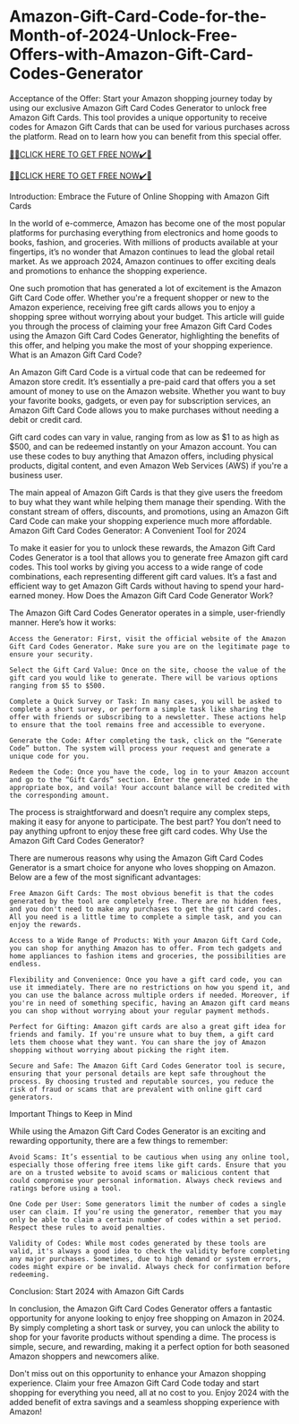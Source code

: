 # Amazon-Gift-Card-Code-for-the-Month-of-2024-Unlock-Free-Offers-with-Amazon-Gift-Card-Codes-Generator
Acceptance of the Offer: Start your Amazon shopping journey today by using our exclusive Amazon Gift Card Codes Generator to unlock free Amazon Gift Cards. This tool provides a unique opportunity to receive codes for Amazon Gift Cards that can be used for various purchases across the platform. Read on to learn how you can benefit from this special offer.

[🎁🎁CLICK HERE TO GET FREE NOW✔️🎁](https://www.footlogix.com/Footlogix/media/Before-and-After/allgiftrafisarkar.html)

[🎁🎁CLICK HERE TO GET FREE NOW✔️🎁](https://www.footlogix.com/Footlogix/media/Before-and-After/allgiftrafisarkar.html)

Introduction: Embrace the Future of Online Shopping with Amazon Gift Cards

In the world of e-commerce, Amazon has become one of the most popular platforms for purchasing everything from electronics and home goods to books, fashion, and groceries. With millions of products available at your fingertips, it’s no wonder that Amazon continues to lead the global retail market. As we approach 2024, Amazon continues to offer exciting deals and promotions to enhance the shopping experience.

One such promotion that has generated a lot of excitement is the Amazon Gift Card Code offer. Whether you're a frequent shopper or new to the Amazon experience, receiving free gift cards allows you to enjoy a shopping spree without worrying about your budget. This article will guide you through the process of claiming your free Amazon Gift Card Codes using the Amazon Gift Card Codes Generator, highlighting the benefits of this offer, and helping you make the most of your shopping experience.
What is an Amazon Gift Card Code?

An Amazon Gift Card Code is a virtual code that can be redeemed for Amazon store credit. It’s essentially a pre-paid card that offers you a set amount of money to use on the Amazon website. Whether you want to buy your favorite books, gadgets, or even pay for subscription services, an Amazon Gift Card Code allows you to make purchases without needing a debit or credit card.

Gift card codes can vary in value, ranging from as low as $1 to as high as $500, and can be redeemed instantly on your Amazon account. You can use these codes to buy anything that Amazon offers, including physical products, digital content, and even Amazon Web Services (AWS) if you're a business user.

The main appeal of Amazon Gift Cards is that they give users the freedom to buy what they want while helping them manage their spending. With the constant stream of offers, discounts, and promotions, using an Amazon Gift Card Code can make your shopping experience much more affordable.
Amazon Gift Card Codes Generator: A Convenient Tool for 2024

To make it easier for you to unlock these rewards, the Amazon Gift Card Codes Generator is a tool that allows you to generate free Amazon gift card codes. This tool works by giving you access to a wide range of code combinations, each representing different gift card values. It’s a fast and efficient way to get Amazon Gift Cards without having to spend your hard-earned money.
How Does the Amazon Gift Card Code Generator Work?

The Amazon Gift Card Codes Generator operates in a simple, user-friendly manner. Here’s how it works:

    Access the Generator: First, visit the official website of the Amazon Gift Card Codes Generator. Make sure you are on the legitimate page to ensure your security.

    Select the Gift Card Value: Once on the site, choose the value of the gift card you would like to generate. There will be various options ranging from $5 to $500.

    Complete a Quick Survey or Task: In many cases, you will be asked to complete a short survey, or perform a simple task like sharing the offer with friends or subscribing to a newsletter. These actions help to ensure that the tool remains free and accessible to everyone.

    Generate the Code: After completing the task, click on the “Generate Code” button. The system will process your request and generate a unique code for you.

    Redeem the Code: Once you have the code, log in to your Amazon account and go to the “Gift Cards” section. Enter the generated code in the appropriate box, and voila! Your account balance will be credited with the corresponding amount.

The process is straightforward and doesn’t require any complex steps, making it easy for anyone to participate. The best part? You don’t need to pay anything upfront to enjoy these free gift card codes.
Why Use the Amazon Gift Card Codes Generator?

There are numerous reasons why using the Amazon Gift Card Codes Generator is a smart choice for anyone who loves shopping on Amazon. Below are a few of the most significant advantages:

    Free Amazon Gift Cards: The most obvious benefit is that the codes generated by the tool are completely free. There are no hidden fees, and you don't need to make any purchases to get the gift card codes. All you need is a little time to complete a simple task, and you can enjoy the rewards.

    Access to a Wide Range of Products: With your Amazon Gift Card Code, you can shop for anything Amazon has to offer. From tech gadgets and home appliances to fashion items and groceries, the possibilities are endless.

    Flexibility and Convenience: Once you have a gift card code, you can use it immediately. There are no restrictions on how you spend it, and you can use the balance across multiple orders if needed. Moreover, if you're in need of something specific, having an Amazon gift card means you can shop without worrying about your regular payment methods.

    Perfect for Gifting: Amazon gift cards are also a great gift idea for friends and family. If you're unsure what to buy them, a gift card lets them choose what they want. You can share the joy of Amazon shopping without worrying about picking the right item.

    Secure and Safe: The Amazon Gift Card Codes Generator tool is secure, ensuring that your personal details are kept safe throughout the process. By choosing trusted and reputable sources, you reduce the risk of fraud or scams that are prevalent with online gift card generators.

Important Things to Keep in Mind

While using the Amazon Gift Card Codes Generator is an exciting and rewarding opportunity, there are a few things to remember:

    Avoid Scams: It’s essential to be cautious when using any online tool, especially those offering free items like gift cards. Ensure that you are on a trusted website to avoid scams or malicious content that could compromise your personal information. Always check reviews and ratings before using a tool.

    One Code per User: Some generators limit the number of codes a single user can claim. If you’re using the generator, remember that you may only be able to claim a certain number of codes within a set period. Respect these rules to avoid penalties.

    Validity of Codes: While most codes generated by these tools are valid, it's always a good idea to check the validity before completing any major purchases. Sometimes, due to high demand or system errors, codes might expire or be invalid. Always check for confirmation before redeeming.

Conclusion: Start 2024 with Amazon Gift Cards

In conclusion, the Amazon Gift Card Codes Generator offers a fantastic opportunity for anyone looking to enjoy free shopping on Amazon in 2024. By simply completing a short task or survey, you can unlock the ability to shop for your favorite products without spending a dime. The process is simple, secure, and rewarding, making it a perfect option for both seasoned Amazon shoppers and newcomers alike.

Don't miss out on this opportunity to enhance your Amazon shopping experience. Claim your free Amazon Gift Card Code today and start shopping for everything you need, all at no cost to you. Enjoy 2024 with the added benefit of extra savings and a seamless shopping experience with Amazon!
